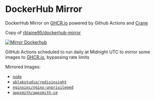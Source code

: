 # DockerHub Mirror

DockerHub Mirror on [GHCR.io](https://ghcr.io) powered by Github Actions and [Crane](https://github.com/google/go-containerregistry/tree/main/cmd/crane)


Copy of [rblaine95/dockerhub-mirror](https://github.com/rblaine95/dockerhub-mirror)

[![Mirror Dockerhub](https://github.com/ockerbanterf/dockerhub-mirror/actions/workflows/mirror.yaml/badge.svg)](https://github.com/ockerbanterf/dockerhub-mirror/actions/workflows/mirror.yaml)

GitHub Actions scheduled to run daily at Midnight UTC to mirror some images to [GHCR.io](https://ghcr.io), bypassing rate limits

Mirrored Images:

* [`node`](https://ghcr.io/ockerbanterf/node)
* [`oblakstudio/redisinsight`](https://ghcr.io/ockerbanterf/oblakstudio/redisinsight)
* [`nginxinc/nginx-unprivileged`](https://ghcr.io/ockerbanterf/nginxinc/nginx-unprivileged)
* [`appsmith/appsmith-ce`](https://ghcr.io/ockerbanterf/appsmith/appsmith-ce)